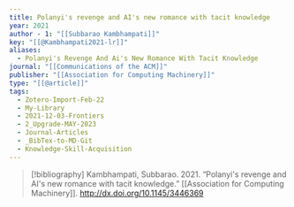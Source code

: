 ```yaml
---
title: Polanyi's revenge and AI's new romance with tacit knowledge
year: 2021
author - 1: "[[Subbarao Kambhampati]]"
key: "[[@Kambhampati2021-lr]]"
aliases:
  - Polanyi's Revenge And Ai's New Romance With Tacit Knowledge
journal: "[[Communications of the ACM]]"
publisher: "[[Association for Computing Machinery]]"
type: "[[@article]]"
tags:
  - Zotero-Import-Feb-22
  - My-Library
  - 2021-12-03-Frontiers
  - 2_Upgrade-MAY-2023
  - Journal-Articles
  - _BibTex-to-MD-Git
  - Knowledge-Skill-Acquisition
---
```


> [!bibliography]
> Kambhampati, Subbarao. 2021. “Polanyi's revenge and AI's new romance with tacit knowledge.” [[Association for Computing Machinery]]. http://dx.doi.org/10.1145/3446369